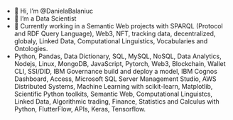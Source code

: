 - 👋 Hi, I’m @DanielaBalaniuc
- 👀 I’m a Data Scientist
- 🌱 Currently working in a Semantic Web projects with SPARQL (Protocol and RDF Query Language), Web3, NFT, tracking data, decentralized, globaly, Linked Data, Computational Linguistics, Vocabularies and Ontologies. 
- Python, Pandas, Data Dictionary, SQL, MySQL, NoSQL, Data Analytics, Nodejs, Linux, MongoDB, JavaScript, Pytorch, Web3, Blockchain, Wallet CLI, SSI/DID, IBM Governance build and deploy a model, IBM Cognos Dashboard, Access, Microsoft SQL Server Management Studio, AWS Distributed Systems, Machine Learning with scikit-learn, Matplotlib, Scientific Python toolkits, Semantic Web, Computational Linguistcs, Linked Data, Algorithmic trading, Finance, Statistics and Calculus with Python, FlutterFlow, APIs, Keras, Tensorflow.


<!---
DanielaBalaniuc/DanielaBalaniuc is a ✨ special ✨ repository because its `README.md` (this file) appears on your GitHub profile.
You can click the Preview link to take a look at your changes.
--->
